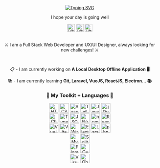 <!--- 👋 Hi, I’m @rossinline
- 👀 I’m interested in ...
- 🌱 I’m currently learning ...
- 💞️ I’m looking to collaborate on ...
- 📫 How to reach me ...
- 😄 Pronouns: ...
- ⚡ Fun fact: ...-->
<div align="center">
<a href="https://git.io/typing-svg"><img src="https://readme-typing-svg.demolab.com?font=Fira+Code&size=30&pause=1000&color=00CCFF&center=true&random=false&width=450&lines=%F0%9F%91%8B+Hi+there%2C+I'm+Ross!+%F0%9F%91%8B" alt="Typing SVG" /></a>
 <p>I hope your day is going well</p>
 
<div align="center">
<a href="mailTo:rossgraycontact@gmail.com" target"_blank"><img width="auto" height="25" src="https://img.shields.io/badge/Gmail-D14836?style=for-the-badge&logo=gmail&logoColor=white" alt="HTML" title="HTML"/></a>
<a href="https://linkedin.com/in/ross-gray-8951b7260" target"_blank"><img width="auto" height="25" src="https://img.shields.io/badge/LinkedIn-0077B5?style=for-the-badge&logo=linkedin&logoColor=white" alt="HTML" title="HTML"/></a>
<a href="https://rossinline.github.io/ross-gray-portfolio/" target"_blank"><img width="auto" height="25" src="https://img.shields.io/badge/Portfolio-255E63?style=for-the-badge&logo=About.me&logoColor=white" alt="HTML" title="HTML"/></a>
</div><br>

<p>⚔ I am a Full Stack Web Developer and UX/UI Designer, always looking for new challenges! ⚔</p><br>

<p>📋 - I am currently working on <b>A Local Desktop Offline Application 🖥</b></p>

<p>📚 - I am currently learning <b>Git, Laravel, VueJS, ReactJS, Electron... 📚</b></p>



  <h3>🧰 My Toolkit + Languages 🧰</h3>
	<img width="auto" height="30" src="https://img.shields.io/badge/HTML5-E34F26?style=for-the-badge&logo=html5&logoColor=white" alt="HTML" title="HTML" href="#"/>
	<img width="auto" height="30" src="https://img.shields.io/badge/CSS3-1572B6?style=for-the-badge&logo=css3&logoColor=white" alt="CSS" title="CSS"/>
	<img width="auto" height="30" src="https://img.shields.io/badge/Sass-CC6699?style=for-the-badge&logo=sass&logoColor=white" alt="Sass" title="Sass"/>
	<img width="auto" height="30" src="https://img.shields.io/badge/Tailwind_CSS-38B2AC?style=for-the-badge&logo=tailwind-css&logoColor=white" alt="Tailwind CSS" title="Tailwind CSS"/>
	<img width="auto" height="30" src="https://img.shields.io/badge/JavaScript-323330?style=for-the-badge&logo=javascript&logoColor=F7DF1E" alt="JavaScript" title="JavaScript"/>
 <img width="auto" height="30" src="https://img.shields.io/badge/jQuery-0769AD?style=for-the-badge&logo=jquery&logoColor=white" alt="jQuery" title="jQuery"/><br>
	<img width="auto" height="30" src="https://img.shields.io/badge/Chart%20js-FF6384?style=for-the-badge&logo=chartdotjs&logoColor=white" alt="ChartJS" title="ChartJS"/>
	<img width="auto" height="30" src="https://img.shields.io/badge/TypeScript-007ACC?style=for-the-badge&logo=typescript&logoColor=white" alt="TypeScript" title="TypeScript"/>
	<img width="auto" height="30" src="https://img.shields.io/badge/json-5E5C5C?style=for-the-badge&logo=json&logoColor=white" alt="JSON" title="JSON"/>
	<img width="auto" height="30" src="https://img.shields.io/badge/Node%20js-339933?style=for-the-badge&logo=nodedotjs&logoColor=white" alt="Node.js" title="Node.js"/>
	<img width="auto" height="30" src="https://img.shields.io/badge/npm-CB3837?style=for-the-badge&logo=npm&logoColor=white" alt="npm" title="npm"/>
 <img width="auto" height="30" src="https://img.shields.io/badge/React-20232A?style=for-the-badge&logo=react&logoColor=61DAFB" alt="React" title="React"/><br>
	<img width="auto" height="30" src="https://img.shields.io/badge/Vue%20js-35495E?style=for-the-badge&logo=vuedotjs&logoColor=4FC08D" alt="Vue.js" title="Vue.js"/>
	<img width="auto" height="30" src="https://img.shields.io/badge/Vite-B73BFE?style=for-the-badge&logo=vite&logoColor=FFD62E" alt="Vite" title="Vite"/>
 <img width="auto" height="30" src="https://img.shields.io/badge/Webpack-8DD6F9?style=for-the-badge&logo=Webpack&logoColor=white" alt="Webpack" title="Webpack"/>
 	<img width="auto" height="30" src="https://img.shields.io/badge/Electron-2B2E3A?style=for-the-badge&logo=electron&logoColor=9FEAF9" alt="Electron title="Electron"/<br>
	<img width="auto" height="30" src="https://img.shields.io/badge/Laravel-FF2D20?style=for-the-badge&logo=laravel&logoColor=white" alt="Laravel" title="Laravel"/>
	<img width="auto" height="30" src="https://img.shields.io/badge/PHP-777BB4?style=for-the-badge&logo=php&logoColor=white" alt="php" title="php"/><br>
 	<img width="auto" height="30" src="https://img.shields.io/badge/MySQL-005C84?style=for-the-badge&logo=mysql&logoColor=white" alt="MySQL" title="MySQL"/>
  	<img width="auto" height="30" src="https://img.shields.io/badge/Sqlite-003B57?style=for-the-badge&logo=sqlite&logoColor=white" alt="Sqlite" title="Sqlite"/><br>
	<img width="auto" height="30" src="https://img.shields.io/badge/Figma-F24E1E?style=for-the-badge&logo=figma&logoColor=white" alt="Figma" title="Figma"/>
	<img width="auto" height="30" src="https://img.shields.io/badge/Canva-%2300C4CC.svg?&style=for-the-badge&logo=Canva&logoColor=white" alt="Canva" title="Canva"/><br>
	<img width="auto" height="30" src="https://img.shields.io/badge/VSCode-0078D4?style=for-the-badge&logo=visual%20studio%20code&logoColor=white" alt="Visual Studio Code" title="Visual Studio Code"/>
	<img width="auto" height="30" src="https://img.shields.io/badge/Obsidian-483699?style=for-the-badge&logo=Obsidian&logoColor=white" alt="Obsidian" title="Obsidian"/>
 <br><br>
 
 <!--Add contributions you feel you shown be preseneting in your README, and do not release github data until you have something to show, placeholder is current link for contributions-->
<!--
<h3>🤝 My Contributions 🤝</h3><br>
<a href="#">
  <img height=120 align="center" src="https://github-readme-stats.vercel.app/api/pin/?username=rossinline&repo=github-readme-stats&show_icons=true&theme=transparent&border_radius=8&title_color=00CCFF&text_color=FFFFFF&icon_color=008080&rank_icon=percentile&ring_color=00CCFF" />
</a>
<a href="#">
  <img height=120 align="center" src="https://github-readme-stats.vercel.app/api/pin/?username=rossinline&repo=github-readme-stats&show_icons=true&theme=transparent&border_radius=8&title_color=00CCFF&text_color=FFFFFF&icon_color=008080&rank_icon=percentile&ring_color=00CCFF" />
</a>
--
<h3>📊 My GitHub Data 📊</h3><br>
<a href="#">
  <img height=200 align="center" src="https://github-readme-stats.vercel.app/api?username=rossinline&show_icons=true&theme=transparent&border_radius=8&title_color=00CCFF&text_color=FFFFFF&icon_color=008080&rank_icon=percentile&ring_color=00CCFF" />
</a>
<a href="#">
  <img height=200 align="center" src="https://github-readme-stats.vercel.app/api/top-langs?username=rossinline&layout=compact&langs_count=8&card_width=320&theme=transparent&border_radius=8&title_color=00CCFF&text_color=FFFFFF" />
</a>
-->

</div>


<!---
rossinline/rossinline is a ✨ special ✨ repository because its `README.md` (this file) appears on your GitHub profile.
You can click the Preview link to take a look at your changes.
--->
